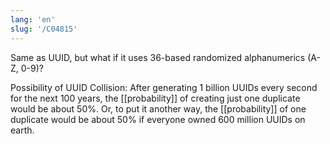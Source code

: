 ```yaml
---
lang: 'en'
slug: '/C04815'
---
```


Same as UUID, but what if it uses 36-based randomized alphanumerics (A-Z, 0-9)?

Possibility of UUID Collision: After generating 1 billion UUIDs every second for the next 100 years, the [[probability]] of creating just one duplicate would be about 50%. Or, to put it another way, the [[probability]] of one duplicate would be about 50% if everyone owned 600 million UUIDs on earth.

